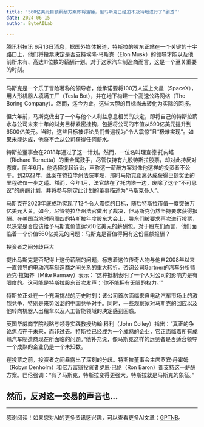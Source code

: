 ```yaml
---
title: '560亿美元巨额薪酬方案即将落锤，但马斯克已经迫不及待地进行了“剧透”'
date: 2024-06-15
author: ByteAILab

---
```


腾讯科技讯 6月13日消息，据国外媒体报道，特斯拉的股东正站在一个关键的十字路口上，他们将投票决定是否支持埃隆·马斯克（Elon Musk）的领导才能以及他前所未有、高达11位数的薪酬计划。对于这家汽车制造商而言，这是一个至关重要的时刻。

---


马斯克是一个乐于冒险著称的领导者，他承诺要将100万人送上火星（SpaceX），用人形机器人填满工厂（Tesla Bot），并在地下构建一个高速公路网络（The Boring Company）。然而，迄今为止，这些大胆的目标尚未转化为实际的回报。

但六年前，马斯克做出了一个与他个人利益息息相关的决定，即将自己的特斯拉薪水与公司未来十年的财务目标紧密挂钩，包括将公司的市值从590亿美元提升到6500亿美元。当时，这些目标被评论员们普遍视为“令人震惊”且“极难实现”。如果未能达成，他将不会从公司获得任何薪水。

特斯拉董事会在2018年通过了这一计划。然而，一位名叫理查德·托内塔（Richard Tornetta）的重金属鼓手，尽管仅持有九股特斯拉股票，却对此持反对态度。同年6月，他选择提起诉讼，声称这一薪酬方案对像他这样的投资者不公平。到2022年，此案在特拉华州法院审理，那时马斯克距离达成获得巨额奖金的里程碑仅一步之遥。然而，今年1月，法官站在了托内塔一边，废除了这个“不可思议”的薪酬计划，并将参与制定此计划的董事描述为“马斯克仆人”。

马斯克在2023年底成功实现了12个令人震惊的目标，随后特斯拉市值一度突破万亿美元大关。如今，尽管特拉华州法官做出了裁决，但马斯克仍然坚持要求获得报酬。在美国当地时间周四的特斯拉年度股东大会上，股东们被要求再次进行投票，以决定是否应该给予马斯克价值达560亿美元的薪酬包。对于股东们而言，他们面临着一个价值560亿美元的问题：马斯克是否值得拥有这份巨额报酬？

投资者之间分歧巨大

提出马斯克是否配得上这份薪酬的问题，标志着这位传奇人物与他自2008年以来一直领导的电动汽车制造商之间关系的重大转折。咨询公司Gartner的汽车分析师迈克·拉姆齐（Mike Ramsey）表示：“这种抵制表明了一个人对公司的影响力是有限度的。这可能是特斯拉股东首次发声：‘你不能拥有无限的权力。’”

特斯拉正处在一个充满挑战的历史时刻：该公司首次面临来自电动汽车市场上的激烈竞争，特别是来势汹汹的中国竞争对手。同时，一些观察家对马斯克的回应以及他转向机器人出租车以及人工智能领域的决定感到困惑。

英国华威商学院战略与领导实践教授约翰·科利（John Colley）指出：“真正的争论焦点在于未来，而非过去。特斯拉已经成为一个成熟的企业，它正面临着所有成熟汽车制造商现在所面临的问题。”他补充说，像马斯克这样的远见者是否适合领导一个成熟的企业仍是一个未知数。

在投票之前，投资者之间暴露出了深刻的分歧。特斯拉董事会主席罗宾·丹霍姆（Robyn Denholm）和亿万富翁投资者罗恩·巴伦（Ron Baron）都支持这一薪酬方案。巴伦强调：“有了马斯克，特斯拉变得更强大。特斯拉就是马斯克的象征。”

然而，反对这一交易的声音也...
---
---
感谢阅读！如果您对AI的更多资讯感兴趣，可以查看更多AI文章：[GPTNB](https://gptnb.com)。